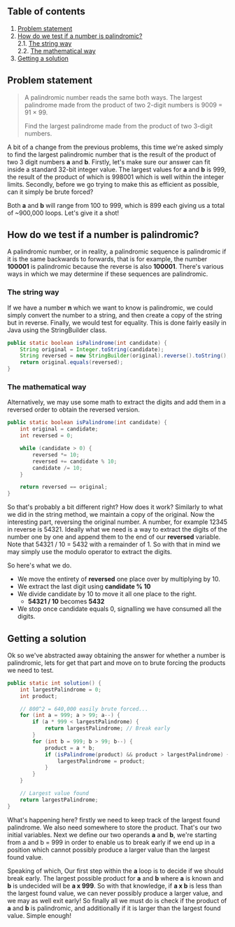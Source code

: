 ## Table of contents
1. [Problem statement](#problem-statement)
2. [How do we test if a number is palindromic?](#how-do-we-test-if-a-number-is-palindromic)  
2.1. [The string way](#the-string-way)  
2.2. [The mathematical way](#the-mathematical-way)
3. [Getting a solution](#getting-a-solution)

## Problem statement <a name="problem-statement"></a>
> A palindromic number reads the same both ways. The largest palindrome made from the product of two 2-digit numbers is 9009 = 91 × 99.  
>
> Find the largest palindrome made from the product of two 3-digit numbers.

A bit of a change from the previous problems, this time we're asked simply to find the largest palindromic number that is the result of the product of two 3 digit numbers **a** and **b**. Firstly, let's make sure our answer can fit inside a standard 32-bit integer value. The largest values for **a** and **b** is 999, the result of the product of which is 998001 which is well within the integer limits. Secondly, before we go trying to make this as efficient as possible, can it simply be brute forced?  

Both **a** and **b** will range from 100 to 999, which is 899 each giving us a total of ~900,000 loops. Let's give it a shot!

## How do we test if a number is palindromic? <a name="how-do-we-test-if-a-number-is-palindromic"></a>
A palindromic number, or in reality, a palindromic sequence is palindromic if it is the same backwards to forwards, that is for example, the number **100001** is palindromic because the reverse is also **100001**. There's various ways in which we may determine if these sequences are palindromic.

### The string way <a name="the-string-way"></a>
If we have a number **n** which we want to know is palindromic, we could simply convert the number to a string, and then create a copy of the string but in reverse. Finally, we would test for equality. This is done fairly easily in Java using the StringBuilder class.
```java
public static boolean isPalindrome(int candidate) {
    String original = Integer.toString(candidate);
    String reversed = new StringBuilder(original).reverse().toString();
    return original.equals(reversed);
}
```

### The mathematical way <a name="the-mathematical-way"></a>
Alternatively, we may use some math to extract the digits and add them in a reversed order to obtain the reversed version.
```java
public static boolean isPalindrome(int candidate) {
    int original = candidate;
    int reversed = 0;

    while (candidate > 0) {
        reversed *= 10;
        reversed += candidate % 10;
        candidate /= 10;
    }

    return reversed == original;
}
```
So that's probably a bit different right? How does it work? Similarly to what we did in the string method, we maintain a copy of the original. Now the interesting part, reversing the original number. A number, for example 12345 in reverse is 54321. Ideally what we need is a way to extract the digits of the number one by one and append them to the end of our **reversed** variable. Note that 54321 / 10 = 5432 with a remainder of 1. So with that in mind we may simply use the modulo operator to extract the digits.  
  
So here's what we do. 
- We move the entirety of **reversed** one place over by multiplying by 10.
- We extract the last digit using **candidate % 10**
- We divide candidate by 10 to move it all one place to the right.
  - **54321 / 10** becomes **5432** 
- We stop once candidate equals 0, signalling we have consumed all the digits.

## Getting a solution <a name="getting-a-solution"></a>
Ok so we've abstracted away obtaining the answer for whether a number is palindromic, lets for get that part and move on to brute forcing the products we need to test.
```java
public static int solution() {
    int largestPalindrome = 0;
    int product;

    // 800^2 = 640,000 easily brute forced...
    for (int a = 999; a > 99; a--) {
        if (a * 999 < largestPalindrome) {
            return largestPalindrome; // Break early
        }
        for (int b = 999; b > 99; b--) {
            product = a * b;
            if (isPalindrome(product) && product > largestPalindrome) {
                largestPalindrome = product;
            }
        }
    }

    // Largest value found
    return largestPalindrome;
}
```
What's happening here? firstly we need to keep track of the largest found palindrome. We also need somewhere to store the product. That's our two initial variables. Next we define our two operands **a** and **b**, we're starting from a and b = 999 in order to enable us to break early if we end up in a position which cannot possibly produce a larger value than the largest found value.  

Speaking of which, Our first step within the **a** loop is to decide if we should break early. The largest possible product for **a** and **b** where **a** is known and **b** is undecided will be **a x 999**. So with that knowledge, if **a x b** is less than the largest found value, we can never possibly produce a larger value, and we may as well exit early! So finally all we must do is check if the product of **a** and **b** is palindromic, and additionally if it is larger than the largest found value. Simple enough!
